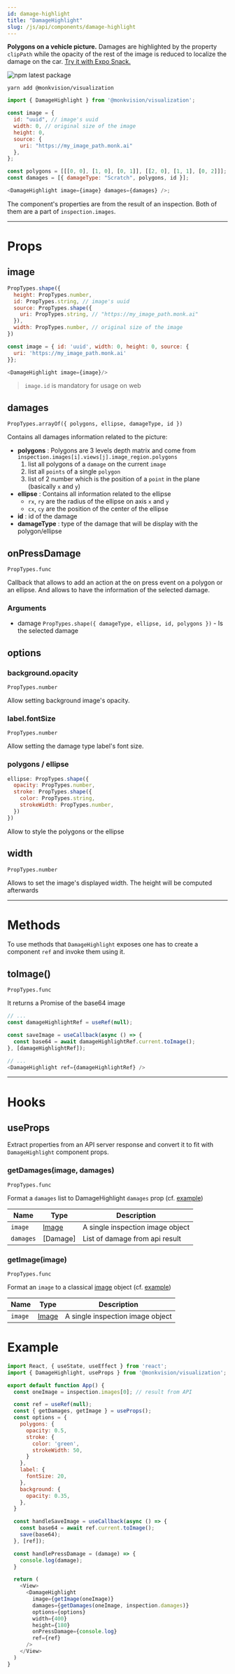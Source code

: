 ```yaml
---
id: damage-highlight
title: "DamageHighlight"
slug: /js/api/components/damage-highlight
---
```


**Polygons on a vehicle picture.**
Damages are highlighted by the property `clipPath` while the opacity of the rest of the image is reduced to localize
the damage on the car.
[Try it with Expo Snack.](https://snack.expo.dev/@alexandre-em-monk/damagehighlight-component)

![npm latest package](https://img.shields.io/npm/v/@monkvision/react-native/latest.svg)

```yarn
yarn add @monkvision/visualization
```

``` javascript
import { DamageHighlight } from '@monkvision/visualization';
```

``` javascript
const image = {
  id: "uuid", // image's uuid
  width: 0, // original size of the image
  height: 0,
  source: {
    uri: "https://my_image_path.monk.ai"
  },
};

const polygons = [[[0, 0], [1, 0], [0, 1]], [[2, 0], [1, 1], [0, 2]]];
const damages = [{ damageType: "Scratch", polygons, id }];

<DamageHighlight image={image} damages={damages} />;
```

The component's properties are from the result of an inspection. Both of them are a part of `inspection.images`.

---

# Props

## image

``` javascript
PropTypes.shape({
  height: PropTypes.number,
  id: PropTypes.string, // image's uuid
  source: PropTypes.shape({
    uri: PropTypes.string, // "https://my_image_path.monk.ai"
  }),
  width: PropTypes.number, // original size of the image
})
```

``` javascript
const image = { id: 'uuid', width: 0, height: 0, source: {
  uri: 'https://my_image_path.monk.ai'
}};

<DamageHighlight image={image}/>
```
> `image.id` is mandatory for usage on web
## damages
`PropTypes.arrayOf({ polygons, ellipse, damageType, id })`

Contains all damages information related to the picture:

* **polygons** : Polygons are 3 levels depth matrix and come from `inspection.images[i].views[j].image_region.polygons`
  1. list all polygons of a `damage` on the current `image`
  2. list all `points` of a single `polygon`
  3. list of 2 number which is the position of a `point` in the plane (basically `x` and `y`)
* **ellipse** : Contains all information related to the ellipse
  * `rx`, `ry` are the radius of the ellipse on axis `x` and `y`
  * `cx`, `cy` are the position of the center of the ellipse
* **id** : id of the damage
* **damageType** : type of the damage that will be display with the polygon/ellipse

## onPressDamage
`PropTypes.func`

Callback that allows to add an action at the on press event on a polygon or an ellipse. And allows to have the information of the selected damage.

### Arguments
* damage `PropTypes.shape({ damageType, ellipse, id, polygons })` - Is the selected damage

## options

### background.opacity
`PropTypes.number`

Allow setting background image's opacity.

### label.fontSize
`PropTypes.number`

Allow setting the damage type label's font size.

### polygons / ellipse
```js
ellipse: PropTypes.shape({
  opacity: PropTypes.number,
  stroke: PropTypes.shape({
    color: PropTypes.string,
    strokeWidth: PropTypes.number,
  })
})
```
Allow to style the polygons or the ellipse

## width
`PropTypes.number`

Allows to set the image's displayed width. The height will be computed afterwards

---
# Methods
To use methods that `DamageHighlight` exposes one has to create a component `ref` and invoke them using it.
## toImage()
`PropTypes.func`

It returns a Promise of the base64 image

```js
// ...
const damageHighlightRef = useRef(null);

const saveImage = useCallback(async () => {
  const base64 = await damageHighlightRef.current.toImage();
}, [damageHighlightRef]);

// ...
<DamageHighlight ref={damageHighlightRef} />
```

---
# Hooks
## useProps

Extract properties from an API server response and convert it to fit with `DamageHighlight` component props.

### getDamages(image, damages)
`PropTypes.func`

Format a `damages` list to DamageHighlight `damages` prop (cf. [example](#Example))

| Name      | Type            | Description                      |
|-----------|-----------------|----------------------------------|
| `image`   | [Image](#image) | A single inspection image object |
| `damages` | [Damage]        | List of damage from api result   |

### getImage(image)
`PropTypes.func`

Format an `image` to a classical [image](#image) object (cf. [example](#Example))

| Name    | Type            | Description                      |
|---------|-----------------|----------------------------------|
| `image` | [Image](#image) | A single inspection image object |

# Example
``` javascript
import React, { useState, useEffect } from 'react';
import { DamageHighlight, useProps } from '@monkvision/visualization';

export default function App() {
  const oneImage = inspection.images[0]; // result from API

  const ref = useRef(null);
  const { getDamages, getImage } = useProps();
  const options = {
    polygons: {
      opacity: 0.5,
      stroke: {
        color: 'green',
        strokeWidth: 50,
      }
    },
    label: {
      fontSize: 20,
    },
    background: {
      opacity: 0.35,
    },
  }

  const handleSaveImage = useCallback(async () => {
    const base64 = await ref.current.toImage();
    save(base64);
  }, [ref]);

  const handlePressDamage = (damage) => {
    console.log(damage);
  }

  return (
    <View>
      <DamageHighlight
        image={getImage(oneImage)}
        damages={getDamages(oneImage, inspection.damages)}
        options={options}
        width={400}
        height={180}
        onPressDamage={console.log}
        ref={ref}
      />
    </View>
  )
}

```

